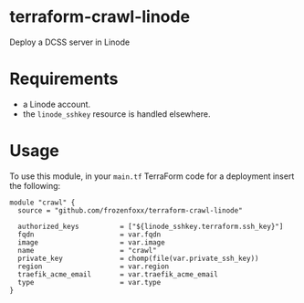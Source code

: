 # terraform-crawl-linode

Deploy a DCSS server in Linode

# Requirements

* a Linode account.
* the `linode_sshkey` resource is handled elsewhere.

# Usage

To use this module, in your `main.tf` TerraForm code for a deployment insert the following:

``` code
module "crawl" {
  source = "github.com/frozenfoxx/terraform-crawl-linode"

  authorized_keys          = ["${linode_sshkey.terraform.ssh_key}"]
  fqdn                     = var.fqdn
  image                    = var.image
  name                     = "crawl"
  private_key              = chomp(file(var.private_ssh_key))
  region                   = var.region
  traefik_acme_email       = var.traefik_acme_email
  type                     = var.type
}
```
